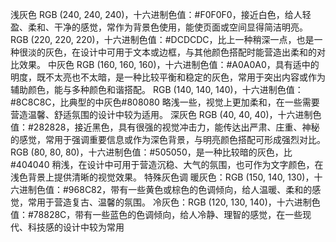 浅灰色
RGB (240, 240, 240)，十六进制色值：#F0F0F0，接近白色，给人轻盈、柔和、干净的感觉，常作为背景色使用，能使页面或空间显得简洁明亮。
RGB (220, 220, 220)，十六进制色值：#DCDCDC，比上一种稍深一点，也是一种很淡的灰色，在设计中可用于文本或边框，与其他颜色搭配时能营造出柔和的对比效果。
中灰色
RGB (160, 160, 160)，十六进制色值：#A0A0A0，具有适中的明度，既不太亮也不太暗，是一种比较平衡和稳定的灰色，常用于突出内容或作为辅助颜色，能与多种颜色和谐搭配。
RGB (140, 140, 140)，十六进制色值：#8C8C8C，比典型的中灰色#808080 略浅一些，视觉上更加柔和，在一些需要营造温馨、舒适氛围的设计中较为适用。
深灰色
RGB (40, 40, 40)，十六进制色值：#282828，接近黑色，具有很强的视觉冲击力，能传达出严肃、庄重、神秘的感觉，常用于强调重要信息或作为深色背景，与明亮颜色搭配可形成强烈对比。
RGB (80, 80, 80)，十六进制色值：#505050，是一种比较暗的灰色，比#404040 稍浅，在设计中可用于营造沉稳、大气的氛围，也可作为文字颜色，在浅色背景上提供清晰的视觉效果。
特殊灰色调
暖灰色：RGB (150, 140, 130)，十六进制色值：#968C82，带有一些黄色或棕色的色调倾向，给人温暖、柔和的感觉，常用于营造复古、温馨的氛围。
冷灰色：RGB (120, 130, 140)，十六进制色值：#78828C，带有一些蓝色的色调倾向，给人冷静、理智的感觉，在一些现代、科技感的设计中较为常用
